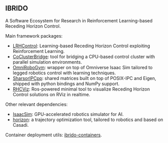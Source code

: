 ## IBRIDO
<!-- <h2 align="center" style="text-decoration: none;"> <img src="https://img.shields.io/badge/License-GPLv2-purple.svg" alt="License">

![icon.svg](docs/images/logo.svg)

</h2> -->
A Software Ecosystem for Research in Reinforcement Learning-based Receding Horizon Control.

Main framework packages:
- [LRHControl](https://github.com/AndrePatri/LRHControl): Learning-based Receding Horizon Control exploiting Reinforcement Learning.
- [CoClusterBridge](https://github.com/AndrePatri/CoClusterBridge): tool for bridging a CPU-based control cluster with parallel simulation environments.
- [OmniRoboGym](https://github.com/AndrePatri/OmniRoboGym): wrapper on top of Omniverse Isaac Sim tailored to legged robotics control with learning techniques. 
- [SharsorIPCpp](https://github.com/AndrePatri/SharsorIPCpp): shared matrices built on top of POSIX-IPC and Eigen, shipped with python bindings and NumPy support.
- [RHCViz](https://github.com/AndrePatri/RHCViz): Ros-powered minimal tool to visualize Receding Horizon Control solutions on RViz in realtime.

Other relevant dependencies:
- [IsaacSim](https://developer.nvidia.com/isaac-sim): GPU-accelerated robotics simulator for AI.
- [horizon](https://github.com/ADVRHumanoids/horizon/tree/andrepatri_devel): a trajectory optimization tool, tailored to robotics and based on Casadi.

Container deployment utils: [ibrido-containers](https://github.com/AndrePatri/ibrido-containers).
